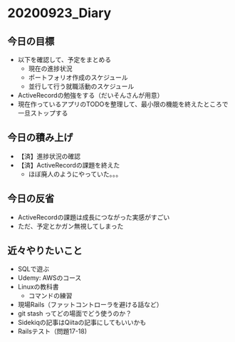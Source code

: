 # 20200923_Diary

## 今日の目標

- 以下を確認して、予定をまとめる
  - 現在の進捗状況
  - ポートフォリオ作成のスケジュール
  - 並行して行う就職活動のスケジュール
- ActiveRecordの勉強をする（だいそんさんが用意）
- 現在作っているアプリのTODOを整理して、最小限の機能を終えたところで一旦ストップする

## 今日の積み上げ

- 【済】進捗状況の確認
- 【済】ActiveRecordの課題を終えた
  - ほぼ廃人のようにやっていた。。。

## 今日の反省

- ActiveRecordの課題は成長につながった実感がすごい
- ただ、予定とかガン無視してしまった

## 近々やりたいこと

- SQLで遊ぶ
- Udemy: AWSのコース
- Linuxの教科書
  - コマンドの練習
- 現場Rails（ファットコントローラを避ける話など）
- git stash ってどの場面でどう使うのか？
- Sidekiqの記事はQiitaの記事にしてもいいかも
- Railsテスト（問題17-18)

